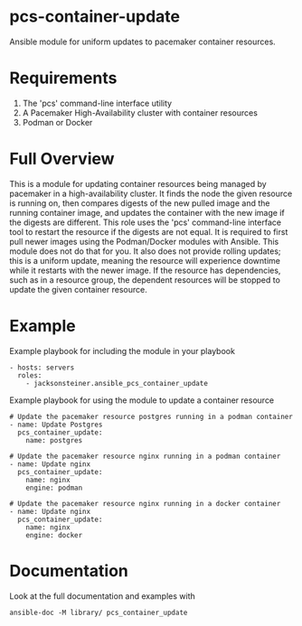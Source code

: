# pcs-container-update

Ansible module for uniform updates to pacemaker container resources.

# Requirements

1. The 'pcs' command-line interface utility
2. A Pacemaker High-Availability cluster with container resources
3. Podman or Docker

# Full Overview
This is a module for updating container resources being managed by pacemaker in a high-availability cluster. It finds the node the given resource is running on, then compares digests of the new pulled image and the running container image, and updates the container with the new image if the digests are different. This role uses the 'pcs' command-line interface tool to restart the resource if the digests are not equal. It is required to first pull newer images using the Podman/Docker modules with Ansible. This module does not do that for you. It also does not provide rolling updates; this is a uniform update, meaning the resource will experience downtime while it restarts with the newer image. If the resource has dependencies, such as in a resource group, the dependent resources will be stopped to update the given container resource.

# Example

Example playbook for including the module in your playbook

    - hosts: servers
      roles:
        - jacksonsteiner.ansible_pcs_container_update


Example playbook for using the module to update a container resource

    # Update the pacemaker resource postgres running in a podman container
    - name: Update Postgres
      pcs_container_update:
        name: postgres
    
    # Update the pacemaker resource nginx running in a podman container
    - name: Update nginx
      pcs_container_update:
        name: nginx
        engine: podman
    
    # Update the pacemaker resource nginx running in a docker container
    - name: Update nginx
      pcs_container_update:
        name: nginx
        engine: docker


# Documentation

Look at the full documentation and examples with

    ansible-doc -M library/ pcs_container_update
